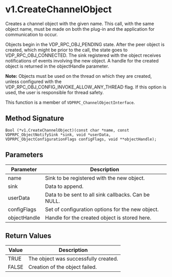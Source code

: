 # v1.CreateChannelObject

Creates a channel object with the given name. This call, with the same object name, must be made on both the plug-in and the application for communication to occur.

Objects begin in the VDP_RPC_OBJ_PENDING state. After the peer object is created, which might be prior to the call, the state goes to VDP_RPC_OBJ_CONNECTED. The sink registered with the object receives notifications of events involving the new object. A handle for the created object is returned in the objectHandle parameter.
 
**Note:** Objects must be used on the thread on which they are created, unless configured with the VDP_RPC_OBJ_CONFIG_INVOKE_ALLOW_ANY_THREAD flag. If this option is used, the user is responsible for thread safety.
 
This function is a member of `VDPRPC_ChannelObjectInterface`.


## Method Signature
```
Bool (*v1.CreateChannelObject)(const char *name, const VDPRPC_ObjectNotifySink *sink, void *userData, VDPRPC_ObjectConfigurationFlags configFlags, void **objectHandle);
```

## Parameters

| Parameter | Description |
| --------- | ----------- |
| name | Sink to be registered with the new object. |
| sink | Data to append. | 
| userData | Data to be sent to all sink callbacks. Can be NULL. |
| configFlags | Set of configuration options for the new object. |
| objectHandle | Handle for the created object is stored here. |

## Return Values

| Value | Description |
| ----- | ----------- |
| TRUE | The object was successfully created. |
| FALSE | Creation of the object failed. |


